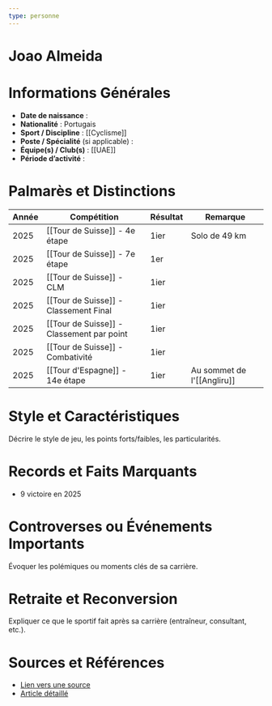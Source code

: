 ```yaml
---
type: personne
---
```


# Joao Almeida

# Informations Générales
- **Date de naissance** :  
- **Nationalité** :  Portugais
- **Sport / Discipline** :  [[Cyclisme]]
- **Poste / Spécialité** (si applicable) :  
- **Équipe(s) / Club(s)** :  [[UAE]]
- **Période d’activité** :  

# Palmarès et Distinctions
| Année | Compétition                               | Résultat | Remarque                   |
| ----- | ----------------------------------------- | -------- | -------------------------- |
| 2025  | [[Tour de Suisse]] - 4e étape             | 1ier     | Solo de 49 km              |
| 2025  | [[Tour de Suisse]] - 7e étape             | 1er      |                            |
| 2025  | [[Tour de Suisse]] - CLM                  | 1ier     |                            |
| 2025  | [[Tour de Suisse]] - Classement Final     | 1ier     |                            |
| 2025  | [[Tour de Suisse]] - Classement par point | 1ier     |                            |
| 2025  | [[Tour de Suisse]] - Combativité          | 1ier     |                            |
| 2025  | [[Tour d'Espagne]] - 14e étape            | 1ier     | Au sommet de l'[[Angliru]] |

# Style et Caractéristiques
Décrire le style de jeu, les points forts/faibles, les particularités.

# Records et Faits Marquants
- 9 victoire en 2025

# Controverses ou Événements Importants
Évoquer les polémiques ou moments clés de sa carrière.

# Retraite et Reconversion
Expliquer ce que le sportif fait après sa carrière (entraîneur, consultant, etc.).

# Sources et Références
- [Lien vers une source](#)
- [Article détaillé](#)
